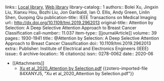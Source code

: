 links:: [Local library](zotero://select/library/items/3IA2MF5A), [Web library](https://www.zotero.org/users/8746250/items/3IA2MF5A)
library-catalog:: 1
authors:: Bolei Xu, Jingxin Liu, Xianxu Hou, Bozhi Liu, Jon Garibaldi, Ian O. Ellis, Andy Green, Linlin Shen, Guoping Qiu
publication-title:: IEEE Transactions on Medical Imaging
url:: http://dx.doi.org/10.1109/tmi.2019.2962013
original-title:: Attention by Selection: A Deep Selective Attention Approach to Breast Cancer Classification
call-number:: 11.037
item-type:: [[journalArticle]]
volume:: 39
pages:: 1930-1941
title:: @Attention by Selection: A Deep Selective Attention Approach to Breast Cancer Classification
doi:: 10.1109/tmi.2019.2962013
extra:: Publisher: Institute of Electrical and Electronics Engineers (IEEE)
issue:: 6
archive-location:: 16 citation(s)
issn:: 0278-0062
date:: 2020-06

- [[Attachments]]
	- [Xu et al_2020_Attention by Selection.pdf](https://sci.bban.top/pdf/10.1109/TMI.2019.2962013.pdf#view=FitH) {{zotero-imported-file 84XANYJ5, "Xu et al_2020_Attention by Selection.pdf"}}